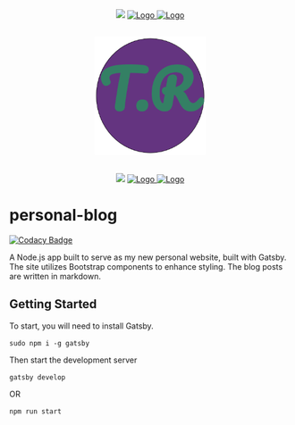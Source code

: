 <div align="center" style="margin-bottom:30px">
    <a href="https://github.com/tedrand/my-blog/blob/main/LICENSE"><img src="https://img.shields.io/github/license/tedrand/my-blog" /></a>
    <a href='https://github.com/tedrand/my-blog'>
    <img src="https://img.shields.io/github/tag/tedrand/my-blog.svg" alt="Logo" />
    </a>
        <a href='https://github.com/tedrand/my-blog/stargazers'>
    <img src="https://img.shields.io/github/stars/tedrand/my-blog.svg" alt="Logo" />
    </a>
</div>

<div align="center"  style="margin-bottom:30px">
    <img src="content/assets/icon.png" alt="Logo" width='200px' />
</div>

<div align="center">
    <a href="https://codeclimate.com/github/tedrand/my-blog/maintainability"><img src="https://api.codeclimate.com/v1/badges/b55a83694a7d4df6e10b/maintainability" /></a>
    <a href='https://codeclimate.com/github/tedrand/my-blog'>
      <img src="https://codeclimate.com/github/tedrand/my-blog/badges/issue_count.svg" alt="Logo" />
    </a>
    <!-- <a href='https://www.codacy.com/app/Vagr9K/gatsby-advanced-starter?utm_source=github.com&utm_medium=referral&utm_content=Vagr9K/gatsby-advanced-starter&utm_campaign=Badge_Grade'>
      <img src="https://api.codacy.com/project/badge/Grade/990fb54ea8094f2aa0ed77f14e859820" alt="Logo" />
    </a> -->
    <a href='https://github.com/prettier/prettier'>
      <img src="https://img.shields.io/badge/code_style-prettier-ff69b4.svg?style=flat-square" alt="Logo" />
    </a>
</div>



# personal-blog

[![Codacy Badge](https://api.codacy.com/project/badge/Grade/e44407b616b844ed875dcb81ce61acbd)](https://app.codacy.com/gh/tedrand/my-blog?utm_source=github.com&utm_medium=referral&utm_content=tedrand/my-blog&utm_campaign=Badge_Grade)

A Node.js app built to serve as my new personal website, built with Gatsby. The
site utilizes Bootstrap components to enhance styling. The blog posts are
written in markdown.

## Getting Started

To start, you will need to install Gatsby.

```
sudo npm i -g gatsby
```

Then start the development server

```
gatsby develop
```

OR

```
npm run start
```
